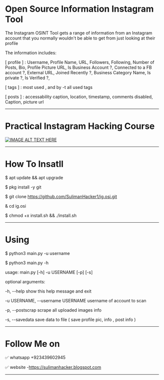 # Open Source Information Instagram Tool

The Instagram OSINT Tool gets a range of information from an Instagram account that you normally wouldn't be able to get from just looking at their profile

The information includes:

[ profile ] : Username, Profile Name, URL, Followers, Following, Number of Posts, Bio, Profile Picture URL, Is Business Account ?, Connected to a FB account ?, External URL, Joined Recently ?, Business Category Name, Is private ?, Is Verified ?,

[ tags ] : most used , and by -t all used tags

[ posts ] : accessability caption, location, timestamp, comments disabled, Caption, picture url

---------------------------------------------------------------------------------------------------------------------
# Practical Instagram Hacking Course
[![IMAGE ALT TEXT HERE](https://blogger.googleusercontent.com/img/b/R29vZ2xl/AVvXsEhTyDrho5sXKSoRpjKH-AVWJQpcKfOYHNDr504kUYSje8XY3gLX5Xr6Q4KVmpsjPcrSUhL1WxTx-1myiA91ZQ8S39tJ8AaZdrVxNP2k6hL43zxFq8P7hebzcOau8HKivQguOwS9am3BpEkCBUMviBIYHvdOW-hz4_jZ7DDmSTlnnsJeMutBsSm1DoK0/s320/Instagram%20Hacking%20Course.png)](https://sulimanhacker.blogspot.com/2022/04/instagram-hacking-course.html)


---------------------------------------------------------------------------------------------------------------------
# How To Insatll
$ apt update && apt upgrade

$ pkg install -y git

$ git clone https://github.com/SulimanHacker1/ig.osi.git 

& cd ig.osi

$ chmod +x install.sh && ./install.sh

----------------------------------------------------------------------------------------------------------------------
# Using
$ python3 main.py -u username

$ python3 main.py -h

usage: main.py [-h] -u USERNAME [-p] [-s]

optional arguments:

-h, --help show this help message and exit

-u USERNAME, --username USERNAME username of account to scan

-p, --postscrap scrape all uploaded images info

-s, --savedata save data to file ( save profile pic, info , post info )

-------------------------------------------------------------------------------------------------------------------------
# Follow Me on
✅ whatsapp +923439602945

✅ website -https://sulimanhacker.blogspot.com

------------------------------------------------------------------------------------------------------------------------
